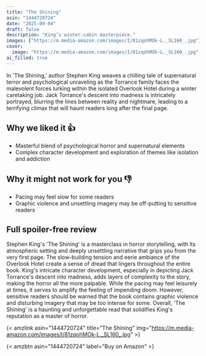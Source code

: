 ```yaml
---
title: "The Shining"
asin: "1444720724"
date: "2025-09-04"
draft: false
description: "King’s winter-cabin masterpiece."
images: ["https://m.media-amazon.com/images/I/81zqohMOk-L._SL160_.jpg"]
cover:
  image: "https://m.media-amazon.com/images/I/81zqohMOk-L._SL160_.jpg"
ai_filled: true
---
```


In 'The Shining,' author Stephen King weaves a chilling tale of supernatural
terror and psychological unraveling as the Torrance family faces the malevolent
forces lurking within the isolated Overlook Hotel during a winter caretaking
job. Jack Torrance's descent into madness is intricately portrayed, blurring the
lines between reality and nightmare, leading to a terrifying climax that will
haunt readers long after the final page.

## Why we liked it 👍
- Masterful blend of psychological horror and supernatural elements
- Complex character development and exploration of themes like isolation and addiction

## Why it might not work for you 👎
- Pacing may feel slow for some readers
- Graphic violence and unsettling imagery may be off-putting to sensitive readers

## Full spoiler-free review
Stephen King's 'The Shining' is a masterclass in horror storytelling, with its
atmospheric setting and deeply unsettling narrative that grips you from the very
first page. The slow-building tension and eerie ambiance of the Overlook Hotel
create a sense of dread that lingers throughout the entire book. King's
intricate character development, especially in depicting Jack Torrance's descent
into madness, adds layers of complexity to the story, making the horror all the
more palpable. While the pacing may feel leisurely at times, it serves to
amplify the feeling of impending doom. However, sensitive readers should be
warned that the book contains graphic violence and disturbing imagery that may
be too intense for some. Overall, 'The Shining' is a haunting and unforgettable
read that solidifies King's reputation as a master of horror.

{< amzlink asin="1444720724" title="The Shining" img="https://m.media-amazon.com/images/I/81zqohMOk-L._SL160_.jpg" >}

{< amzbtn asin="1444720724" label="Buy on Amazon" >}
